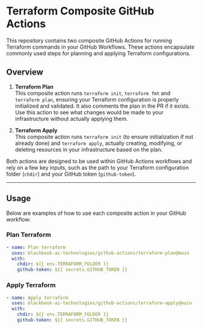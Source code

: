 # Terraform Composite GitHub Actions

This repository contains two composite GitHub Actions for running Terraform
commands in your GitHub Workflows. These actions encapsulate commonly used
steps for planning and applying Terraform configurations.


## Overview

1. **Terraform Plan**  
   This composite action runs `terraform init`, `terraform fmt` and `terraform
plan`, ensuring your Terraform configuration is properly initialized and
validated. It also comments the plan in the PR if it exists.  Use this action
to see what changes would be made to your infrastructure without actually
applying them.

2. **Terraform Apply**  
   This composite action runs `terraform init` (to ensure initialization if not
already done) and `terraform apply`, actually creating, modifying, or deleting
resources in your infrastructure based on the plan.

Both actions are designed to be used within GitHub Actions workflows and rely
on a few key inputs, such as the path to your Terraform configuration folder
(`chdir`) and your GitHub token (`github-token`).

---

## Usage

Below are examples of how to use each composite action in your GitHub workflow:

### Plan Terraform

```yaml
- name: Plan terraform
  uses: blackbook-ai-technologies/github-actions/terraform-plan@main
  with:
    chdir: ${{ env.TERRAFORM_FOLDER }}
    github-token: ${{ secrets.GITHUB_TOKEN }}
```

### Apply Terraform

```yaml
- name: Apply terraform
  uses: blackbook-ai-technologies/github-actions/terraform-apply@main
  with:
    chdir: ${{ env.TERRAFORM_FOLDER }}
    github-token: ${{ secrets.GITHUB_TOKEN }}
```
